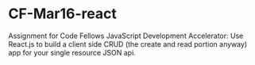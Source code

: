 # CF-Mar16-react
Assignment for Code Fellows JavaScript Development Accelerator: Use React.js to build a client side CRUD (the create and read portion anyway) app for your single resource JSON api.
